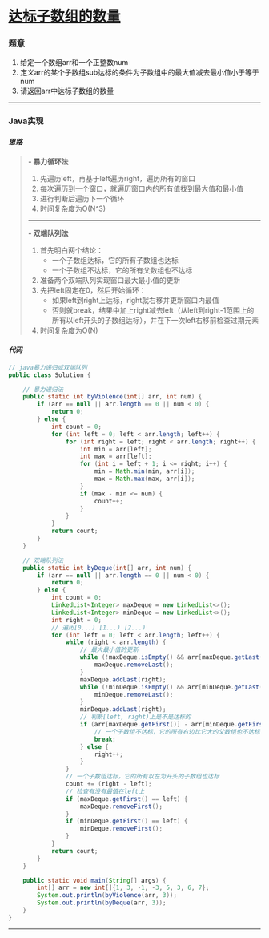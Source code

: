 # [达标子数组的数量]()

### 题意

1. 给定一个数组arr和一个正整数num
2. 定义arr的某个子数组sub达标的条件为子数组中的最大值减去最小值小于等于num
3. 请返回arr中达标子数组的数量

---

### Java实现

#### *思路*

> **- 暴力循环法**
>   1. 先遍历left，再基于left遍历right，遍历所有的窗口
>   2. 每次遍历到一个窗口，就遍历窗口内的所有值找到最大值和最小值
>   3. 进行判断后遍历下一个循环
>   4. 时间复杂度为O(N^3)
>   
> ---
> 
> **- 双端队列法**
>   1. 首先明白两个结论：
>      - 一个子数组达标，它的所有子数组也达标 
>      - 一个子数组不达标，它的所有父数组也不达标
>   2. 准备两个双端队列实现窗口最大最小值的更新
>   3. 先把left固定在0，然后开始循环：
>      - 如果left到right上达标，right就右移并更新窗口内最值
>      - 否则就break，结果中加上right减去left（从left到right-1范围上的所有以left开头的子数组达标），并在下一次left右移前检查过期元素
>   4. 时间复杂度为O(N)

#### *代码*

```java
// java暴力递归或双端队列
public class Solution {

    // 暴力递归法
    public static int byViolence(int[] arr, int num) {
        if (arr == null || arr.length == 0 || num < 0) {
            return 0;
        } else {
            int count = 0;
            for (int left = 0; left < arr.length; left++) {
                for (int right = left; right < arr.length; right++) {
                    int min = arr[left];
                    int max = arr[left];
                    for (int i = left + 1; i <= right; i++) {
                        min = Math.min(min, arr[i]);
                        max = Math.max(max, arr[i]);
                    }
                    if (max - min <= num) {
                        count++;
                    }
                }
            }
            return count;
        }
    }

    // 双端队列法
    public static int byDeque(int[] arr, int num) {
        if (arr == null || arr.length == 0 || num < 0) {
            return 0;
        } else {
            int count = 0;
            LinkedList<Integer> maxDeque = new LinkedList<>();
            LinkedList<Integer> minDeque = new LinkedList<>();
            int right = 0;
            // 遍历[0...) [1...) [2...)
            for (int left = 0; left < arr.length; left++) {
                while (right < arr.length) {
                    // 最大最小值的更新
                    while (!maxDeque.isEmpty() && arr[maxDeque.getLast()] <= arr[right]) {
                        maxDeque.removeLast();
                    }
                    maxDeque.addLast(right);
                    while (!minDeque.isEmpty() && arr[minDeque.getLast()] >= arr[right]) {
                        minDeque.removeLast();
                    }
                    minDeque.addLast(right);
                    // 判断[left, right)上是不是达标的
                    if (arr[maxDeque.getFirst()] - arr[minDeque.getFirst()] > num) {
                        // 一个子数组不达标，它的所有右边比它大的父数组也不达标
                        break;
                    } else {
                        right++;
                    }
                }
                // 一个子数组达标，它的所有以左为开头的子数组也达标 
                count += (right - left);
                // 检查有没有最值在left上
                if (maxDeque.getFirst() == left) {
                    maxDeque.removeFirst();
                }
                if (minDeque.getFirst() == left) {
                    minDeque.removeFirst();
                }
            }
            return count;
        }
    }

    public static void main(String[] args) {
        int[] arr = new int[]{1, 3, -1, -3, 5, 3, 6, 7};
        System.out.println(byViolence(arr, 3));
        System.out.println(byDeque(arr, 3));
    }
}
```

---
